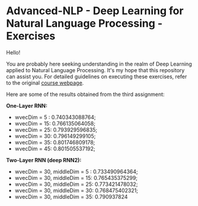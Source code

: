 # Advanced-NLP - Deep Learning for Natural Language Processing - Exercises

Hello!

You are probably here seeking understanding in the realm of Deep Learning applied to Natural Language Processing. It's my hope that this repository can assist you. For detailed guidelines on executing these exercises, refer to the original [course webpage](http://cs224d.stanford.edu/).

Here are some of the results obtained from the third assignment:

**One-Layer RNN:**

* wvecDim = 5 : 0.740343088764;
* wvecDim = 15: 0.766135064058;
* wvecDim = 25: 0.793929596835;
* wvecDim = 30: 0.796149299105;
* wvecDim = 35: 0.801746809178;
* wvecDim = 45: 0.801505537192;

**Two-Layer RNN (deep RNN2):**

* wvecDim = 30, middleDim = 5 : 0.733490964364;
* wvecDim = 30, middleDim = 15: 0.765435375299;
* wvecDim = 30, middleDim = 25: 0.773421478032;
* wvecDim = 30, middleDim = 30: 0.768475402321;
* wvecDim = 30, middleDim = 35: 0.790937824